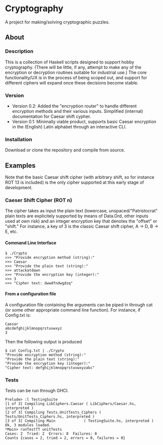 # Cryptography
A project for making/solving cryptographic puzzles. 

## About
### Description
This is a collection of Haskell scripts designed to support hobby cryptography. (There will be little, if any, attempt to make any of the encryption or decryption routines suitable for industrial use.) The core functionality/UX is in the process of being scoped out, and support for different ciphers will expand once these decisions become stable. 

### Version
- Version 0.2: Added the "encryption router" to handle different encryption methods and their various inputs. Simplified (internal) documentation for Caesar shift cypher.
- Version 0.1: Minimally viable product, supports basic Caesar encryption in the (English) Latin alphabet through an interactive CLI.

### Installation
Download or clone the repository and compile from source.

## Examples
Note that the basic Caesar shift cipher (with arbitrary shift, so for instance ROT 13 is included) is the only cipher supported at this early stage of development.

### Caeser Shift Cipher (ROT n)
The cipher takes as input the plain text (lowercase, unspaced/"Patristocrat" plain texts are explicitely supported by means of Data.Ord, other inputs used at own risk) and an integer encryption key that denotes the "offset" or "shift." For instance, a key of 3 is the classic Caesar shift cipher, A -> D, B -> E, etc. 

#### Command Line Interface
```
$ ./Crypto
>>> "Provide encryption method (string):"
>>> Caesar
>>> "Provide the plain text (string):"
>>> attackatdawn
>>> "Provide the encryption key (integer):"
>>> 3
>>> "Cipher text: dwwdfndwgdzq"
```

#### From a configuration file
A configuration file containing the arguments can be piped in through cat (or some other appropriate command line function). For instance, if Config.txt is:
```
Caesar
abcdefghijklmnopqrstuvwxyz
3
```
Then the following output is produced
```
$ cat Config.txt | ./Crypto
"Provide encryption method (string):"
"Provide the plain text (string):"
"Provide the encryption key (integer):"
"Cipher text: defghijklmnopqrstuvwxyzabc"
```

### Tests
Tests can be run through GHCI. 
```
Prelude> :l TestingSuite
[1 of 3] Compiling LibCiphers.Caesar ( LibCiphers/Caesar.hs, interpreted )
[2 of 3] Compiling Tests.UnitTests_Ciphers ( Tests/UnitTests_Ciphers.hs, interpreted )
[3 of 3] Compiling Main             ( TestingSuite.hs, interpreted )
Ok, 3 modules loaded.
*Main> runTestTT unitTests
Cases: 2  Tried: 2  Errors: 0  Failures: 0
Counts {cases = 2, tried = 2, errors = 0, failures = 0}
```
